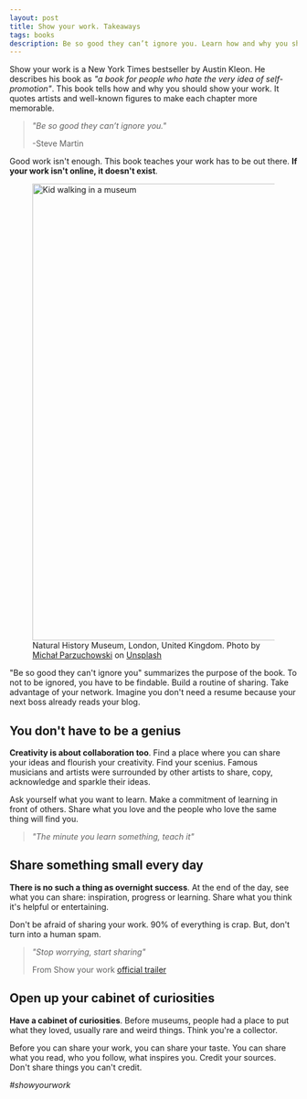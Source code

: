 ```yaml
---
layout: post
title: Show your work. Takeaways
tags: books
description: Be so good they can’t ignore you. Learn how and why you should show your work
---
```


Show your work is a New York Times bestseller by Austin Kleon. He describes his book as _"a book for people who hate the very idea of self-promotion"_. This book tells how and why you should show your work. It quotes artists and well-known figures to make each chapter more memorable.

> _"Be so good they can’t ignore you."_
> 
> -Steve Martin

Good work isn't enough. This book teaches your work has to be out there. **If your work isn't online, it doesn't exist**.

<figure>
<img src="https://source.unsplash.com/BNvk1zqEAjc/800x400" width="800" alt="Kid walking in a museum" />

<figcaption>Natural History Museum, London, United Kingdom. <span>Photo by <a href="https://unsplash.com/@mparzuchowski?utm_source=unsplash&amp;utm_medium=referral&amp;utm_content=creditCopyText">Michał Parzuchowski</a> on <a href="https://unsplash.com/s/photos/museum?utm_source=unsplash&amp;utm_medium=referral&amp;utm_content=creditCopyText">Unsplash</a></span></figcaption>
</figure>

"Be so good they can't ignore you" summarizes the purpose of the book. To not to be ignored, you have to be findable. Build a routine of sharing. Take advantage of your network. Imagine you don't need a resume because your next boss already reads your blog.

## You don't have to be a genius

**Creativity is about collaboration too**. Find a place where you can share your ideas and flourish your creativity. Find your scenius. Famous musicians and artists were surrounded by other artists to share, copy, acknowledge and sparkle their ideas.

Ask yourself what you want to learn. Make a commitment of learning in front of others. Share what you love and the people who love the same thing will find you.

> _"The minute you learn something, teach it"_

## Share something small every day

**There is no such a thing as overnight success**. At the end of the day, see what you can share: inspiration, progress or learning. Share what you think it's helpful or entertaining.

Don't be afraid of sharing your work. 90% of everything is crap. But, don't turn into a human spam.

> _"Stop worrying, start sharing"_
>
> From Show your work [official trailer](https://austinkleon.com/show-your-work/)

## Open up your cabinet of curiosities

**Have a cabinet of curiosities**. Before museums, people had a place to put what they loved, usually rare and weird things. Think you're a collector.

Before you can share your work, you can share your taste. You can share what you read, who you follow, what inspires you. Credit your sources. Don't share things you can't credit.

_#showyourwork_
